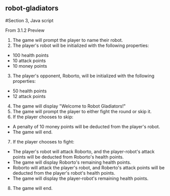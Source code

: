 ## robot-gladiators
#Section 3, Java script 

From 3.1.2 Preview
1. The game will prompt the player to name their robot.
2. The player's robot will be initialized with the following properties:
  * 100 health points
  * 10 attack points
  * 10 money points
3. The player's opponent, Roborto, will be initialized with the following properties:
  * 50 health points
  * 12 attack points
4. The game will display "Welcome to Robot Gladiators!"
5. The game will prompt the player to either fight the round or skip it.
6. If the player chooses to skip:
  * A penalty of 10 money points will be deducted from the player's robot.
  * The game will end.
7. If the player chooses to fight:
  * The player's robot will attack Roborto, and the player-robot's attack points will be deducted from Roborto's health points.
  * The game will display Roborto's remaining health points.
  * Roborto will attack the player's robot, and Roberto's attack points will be deducted from the player's robot's health points.
  * The game will display the player-robot's remaining health points.
8. The game will end.

